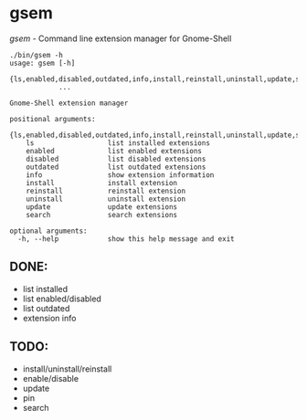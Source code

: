 # gsem

*gsem* - Command line extension manager for Gnome-Shell

```
./bin/gsem -h
usage: gsem [-h]
            {ls,enabled,disabled,outdated,info,install,reinstall,uninstall,update,search}
            ...

Gnome-Shell extension manager

positional arguments:
  {ls,enabled,disabled,outdated,info,install,reinstall,uninstall,update,search}
    ls                  list installed extensions
    enabled             list enabled extensions
    disabled            list disabled extensions
    outdated            list outdated extensions
    info                show extension information
    install             install extension
    reinstall           reinstall extension
    uninstall           uninstall extension
    update              update extensions
    search              search extensions

optional arguments:
  -h, --help            show this help message and exit
```

## DONE:
* list installed
* list enabled/disabled
* list outdated
* extension info

## TODO:
* install/uninstall/reinstall
* enable/disable
* update
* pin
* search
